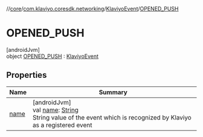 //[core](../../../../index.md)/[com.klaviyo.coresdk.networking](../../index.md)/[KlaviyoEvent](../index.md)/[OPENED_PUSH](index.md)

# OPENED_PUSH

[androidJvm]\
object [OPENED_PUSH](index.md) : [KlaviyoEvent](../index.md)

## Properties

| Name | Summary |
|---|---|
| [name](../name.md) | [androidJvm]<br>val [name](../name.md): [String](https://kotlinlang.org/api/latest/jvm/stdlib/kotlin/-string/index.html)<br>String value of the event which is recognized by Klaviyo as a registered event |
